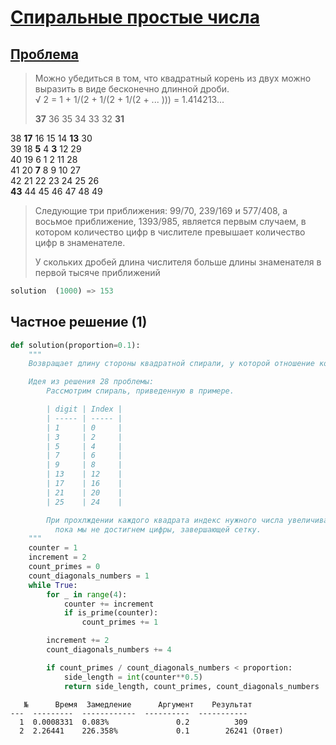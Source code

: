 # [Спиральные простые числа](TODO)
## [Проблема](https://euler.jakumo.org/problems/view/57.html)


>Можно убедиться в том, что квадратный корень из двух можно выразить в виде бесконечно длинной дроби.
<br>√ 2 = 1 + 1/(2 + 1/(2 + 1/(2 + ... ))) = 1.414213...
>
><p class="center monospace"><span class="red"><b>37</b></span> 36 35 34 33 32 <span class="red"><b>31</b></span><br />
38 <span class="red"><b>17</b></span> 16 15 14 <span class="red"><b>13</b></span> 30<br />
39 18 <span class="red"> <b>5</b></span>  4 <span class="red"> <b>3</b></span> 12 29<br />
40 19  6  1  2 11 28<br />
41 20 <span class="red"> <b>7</b></span>  8  9 10 27<br />
42 21 22 23 24 25 26<br /><span class="red"><b>43</b></span> 44 45 46 47 48 49</p>

>Следующие три приближения: 99/70, 239/169 и 577/408, а восьмое приближение, 1393/985, является первым случаем, в котором количество цифр в числителе превышает количество цифр в знаменателе.
>
>У скольких дробей длина числителя больше длины знаменателя в первой тысяче приближений

``` python
solution  (1000) => 153
```

## Частное решение (1)

```python
def solution(proportion=0.1):
    """
    Возвращает длину стороны квадратной спирали, у которой отношение количества простых чисел к количеству всех чисел на обеих диагоналях ниже 10%.

    Идея из решения 28 проблемы:
        Рассмотрим спираль, приведенную в примере.

        | digit | Index |
        | ----- | ----- |
        | 1     | 0     |
        | 3     | 2     |
        | 5     | 4     |
        | 7     | 6     |
        | 9     | 8     |
        | 13    | 12    |
        | 17    | 16    |
        | 21    | 20    |
        | 25    | 24    |

        При прохлждении каждого квадрата индекс нужного числа увеличивается на 2, потом на 4, потом на 6..., до тех пор,
          пока мы не достигнем цифры, завершающей сетку.
    """
    counter = 1
    increment = 2
    count_primes = 0
    count_diagonals_numbers = 1
    while True:
        for _ in range(4):
            counter += increment
            if is_prime(counter):
                count_primes += 1

        increment += 2
        count_diagonals_numbers += 4

        if count_primes / count_diagonals_numbers < proportion:
            side_length = int(counter**0.5)
            return side_length, count_primes, count_diagonals_numbers
```
```text
   №      Время  Замедление      Аргумент    Результат
---  ---------  ------------  ----------  -----------
  1  0.0008331  0.083%               0.2          309
  2  2.26441    226.358%             0.1        26241 (Ответ)
```

